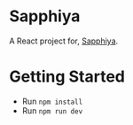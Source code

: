 # Sapphiya

A React project for, [Sapphiya](https://github.com/Availeth).

# Getting Started

- Run `npm install`
- Run `npm run dev`
